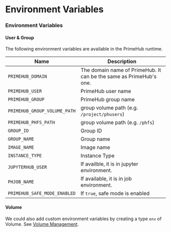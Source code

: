 # Environment Variables

### Environment Variables

#### User & Group

The following environment variables are available in the PrimeHub runtime.

| Name                         | Description                                                        |
| ---------------------------- | ------------------------------------------------------------------ |
| `PRIMEHUB_DOMAIN`            | The domain name of PrimeHub. It can be the same as PrimeHub's one. |
| `PRIMEHUB_USER`              | PrimeHub user name                                                 |
| `PRIMEHUB_GROUP`             | PrimeHub group name                                                |
| `PRIMEHUB_GROUP_VOLUME_PATH` | group volume path (e.g. `/project/phusers`)                        |
| `PRIMEHUB_PHFS_PATH`         | group volume path (e.g. `/phfs`)                                   |
| `GROUP_ID`                   | Group ID                                                           |
| `GROUP_NAME`                 | Group name                                                         |
| `IMAGE_NAME`                 | Image name                                                         |
| `INSTANCE_TYPE`              | Instance Type                                                      |
| `JUPYTERHUB_USER`            | If availble, it is in jupyter environment.                         |
| `PHJOB_NAME`                 | If available, it is in job environment.                            |
| `PRIMEHUB_SAFE_MODE_ENABLED` | If `true`, safe mode is enabled                                    |

#### Volume

We could also add custom environment variables by creating a type `env` of Volume. See [Volume Management](../platform-administration/volume-management/#env).
